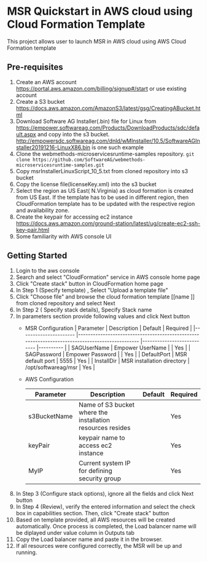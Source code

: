 # MSR Quickstart in AWS cloud using Cloud Formation Template

This project allows user to launch MSR in AWS cloud using AWS Cloud Formation template

## Pre-requisites
1. Create an AWS account https://portal.aws.amazon.com/billing/signup#/start or use existing account
2. Create a S3 bucket https://docs.aws.amazon.com/AmazonS3/latest/gsg/CreatingABucket.html
3.  Download Software AG Installer(.bin) file for Linux from https://empower.softwareag.com/Products/DownloadProducts/sdc/default.aspx and copy into the s3 bucket.
http://empowersdc.softwareag.com/dnld/wMInstaller/10.5/SoftwareAGInstaller20191216-LinuxX86.bin is one such example 
4. Clone the webmethods-microservicesruntime-samples repository.
`git clone https://github.com/SoftwareAG/webmethods-microservicesruntime-samples.git`
5. Copy msrInstallerLinuxScript_10_5.txt from cloned repository into s3 bucket
6. Copy the license file(licenseKey.xml) into the s3 bucket
7. Select the region as US East( N.Virginia) as cloud formation is created from US East. If the template has to be used in different region, then CloudFormation template has to be updated with the respective region and availability zone.
8. Create the keypair for accessing ec2 instance https://docs.aws.amazon.com/ground-station/latest/ug/create-ec2-ssh-key-pair.html
9. Some familiarity with AWS console UI

## Getting Started
  
1. Login to the aws console
2. Search and select "CloudFormation" service in AWS console home page 
3. Click "Create stack" button in CloudFormation home page
4. In Step 1 (Specify template) , Select "Upload a template file" 
5. Click "Choose file" and browse  the cloud formation template [[name ]] from cloned repository and select Next
6. In Step 2 ( Specify stack details), Specify Stack name
7. In parameters section provide following values and click Next button
    * MSR Configuration
        | Parameter            	| Description                                                                                   	| Default                   	| Required 	|
        |----------------------	|-----------------------------------------------------------------------------------------------	|---------------------------	|----------	|
        | SAGUserName              	| Empower UserName	|  	| Yes      	|
        | SAGPassword      	| Empower Password                                                                             	|                           	| Yes      	|
        | DefaultPort           	|  MSR default port                                                                                    	|  5555                         	| Yes      	|
        | InstallDir 	| MSR installation directory                                                                            	| /opt/softwareag/msr                      	| Yes      	|

    * AWS Configuration
            
         | Parameter            	| Description                                                                                   	| Default                   	| Required 	|
        |----------------------	|-----------------------------------------------------------------------------------------------	|---------------------------	|----------	|
        | s3BucketName          | Name of S3 bucket where the installation resources resides	                                    |  	                            | Yes      	|
        | keyPair      	        | keypair name to access ec2 instance                                                               |                           	| Yes      	|
        | MyIP           	    | Current system IP for defining security group                                                     |                           	| Yes      	|
 8. In Step 3 (Configure stack options), ignore all the fields and click Next button
 9. In Step 4 (Review), verify the entered information and select the check box in capabilities section. Then, click "Create stack" button
 10. Based on template provided, all AWS resources will be created automatically. Once process is completed, the Load balancer name will be diplayed under value column in Outputs tab
 11. Copy the Load balancer name and paste it in the browser. 
 12. If all resources were configured correctly, the MSR will be up and running.

